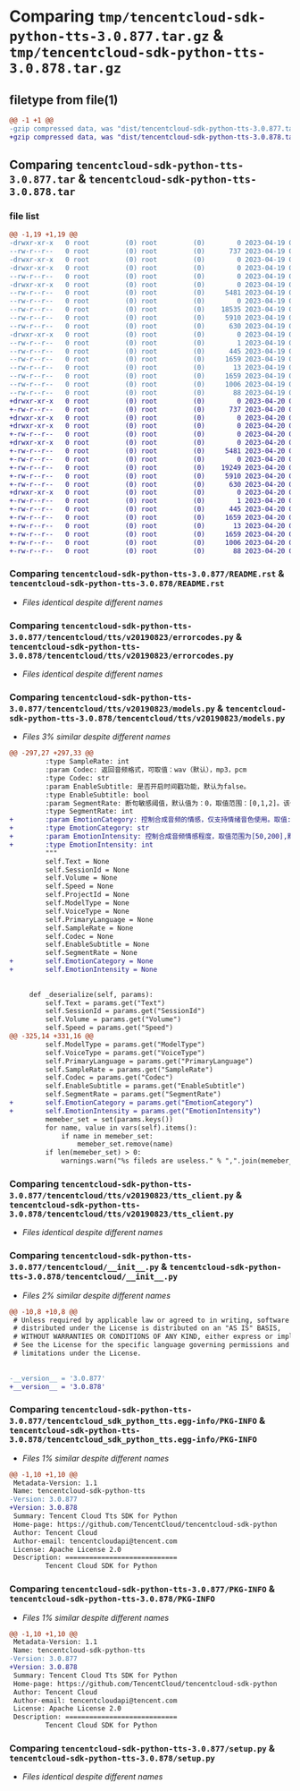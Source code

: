 # Comparing `tmp/tencentcloud-sdk-python-tts-3.0.877.tar.gz` & `tmp/tencentcloud-sdk-python-tts-3.0.878.tar.gz`

## filetype from file(1)

```diff
@@ -1 +1 @@
-gzip compressed data, was "dist/tencentcloud-sdk-python-tts-3.0.877.tar", last modified: Wed Apr 19 09:40:52 2023, max compression
+gzip compressed data, was "dist/tencentcloud-sdk-python-tts-3.0.878.tar", last modified: Thu Apr 20 00:55:21 2023, max compression
```

## Comparing `tencentcloud-sdk-python-tts-3.0.877.tar` & `tencentcloud-sdk-python-tts-3.0.878.tar`

### file list

```diff
@@ -1,19 +1,19 @@
-drwxr-xr-x   0 root         (0) root         (0)        0 2023-04-19 09:40:52.000000 tencentcloud-sdk-python-tts-3.0.877/
--rw-r--r--   0 root         (0) root         (0)      737 2023-04-19 09:40:52.000000 tencentcloud-sdk-python-tts-3.0.877/README.rst
-drwxr-xr-x   0 root         (0) root         (0)        0 2023-04-19 09:40:52.000000 tencentcloud-sdk-python-tts-3.0.877/tencentcloud/
-drwxr-xr-x   0 root         (0) root         (0)        0 2023-04-19 09:40:52.000000 tencentcloud-sdk-python-tts-3.0.877/tencentcloud/tts/
--rw-r--r--   0 root         (0) root         (0)        0 2023-04-19 09:40:52.000000 tencentcloud-sdk-python-tts-3.0.877/tencentcloud/tts/__init__.py
-drwxr-xr-x   0 root         (0) root         (0)        0 2023-04-19 09:40:52.000000 tencentcloud-sdk-python-tts-3.0.877/tencentcloud/tts/v20190823/
--rw-r--r--   0 root         (0) root         (0)     5481 2023-04-19 09:40:52.000000 tencentcloud-sdk-python-tts-3.0.877/tencentcloud/tts/v20190823/errorcodes.py
--rw-r--r--   0 root         (0) root         (0)        0 2023-04-19 09:40:52.000000 tencentcloud-sdk-python-tts-3.0.877/tencentcloud/tts/v20190823/__init__.py
--rw-r--r--   0 root         (0) root         (0)    18535 2023-04-19 09:40:52.000000 tencentcloud-sdk-python-tts-3.0.877/tencentcloud/tts/v20190823/models.py
--rw-r--r--   0 root         (0) root         (0)     5910 2023-04-19 09:40:52.000000 tencentcloud-sdk-python-tts-3.0.877/tencentcloud/tts/v20190823/tts_client.py
--rw-r--r--   0 root         (0) root         (0)      630 2023-04-19 09:40:52.000000 tencentcloud-sdk-python-tts-3.0.877/tencentcloud/__init__.py
-drwxr-xr-x   0 root         (0) root         (0)        0 2023-04-19 09:40:52.000000 tencentcloud-sdk-python-tts-3.0.877/tencentcloud_sdk_python_tts.egg-info/
--rw-r--r--   0 root         (0) root         (0)        1 2023-04-19 09:40:52.000000 tencentcloud-sdk-python-tts-3.0.877/tencentcloud_sdk_python_tts.egg-info/dependency_links.txt
--rw-r--r--   0 root         (0) root         (0)      445 2023-04-19 09:40:52.000000 tencentcloud-sdk-python-tts-3.0.877/tencentcloud_sdk_python_tts.egg-info/SOURCES.txt
--rw-r--r--   0 root         (0) root         (0)     1659 2023-04-19 09:40:52.000000 tencentcloud-sdk-python-tts-3.0.877/tencentcloud_sdk_python_tts.egg-info/PKG-INFO
--rw-r--r--   0 root         (0) root         (0)       13 2023-04-19 09:40:52.000000 tencentcloud-sdk-python-tts-3.0.877/tencentcloud_sdk_python_tts.egg-info/top_level.txt
--rw-r--r--   0 root         (0) root         (0)     1659 2023-04-19 09:40:52.000000 tencentcloud-sdk-python-tts-3.0.877/PKG-INFO
--rw-r--r--   0 root         (0) root         (0)     1006 2023-04-19 09:40:52.000000 tencentcloud-sdk-python-tts-3.0.877/setup.py
--rw-r--r--   0 root         (0) root         (0)       88 2023-04-19 09:40:52.000000 tencentcloud-sdk-python-tts-3.0.877/setup.cfg
+drwxr-xr-x   0 root         (0) root         (0)        0 2023-04-20 00:55:21.000000 tencentcloud-sdk-python-tts-3.0.878/
+-rw-r--r--   0 root         (0) root         (0)      737 2023-04-20 00:55:21.000000 tencentcloud-sdk-python-tts-3.0.878/README.rst
+drwxr-xr-x   0 root         (0) root         (0)        0 2023-04-20 00:55:21.000000 tencentcloud-sdk-python-tts-3.0.878/tencentcloud/
+drwxr-xr-x   0 root         (0) root         (0)        0 2023-04-20 00:55:21.000000 tencentcloud-sdk-python-tts-3.0.878/tencentcloud/tts/
+-rw-r--r--   0 root         (0) root         (0)        0 2023-04-20 00:55:21.000000 tencentcloud-sdk-python-tts-3.0.878/tencentcloud/tts/__init__.py
+drwxr-xr-x   0 root         (0) root         (0)        0 2023-04-20 00:55:21.000000 tencentcloud-sdk-python-tts-3.0.878/tencentcloud/tts/v20190823/
+-rw-r--r--   0 root         (0) root         (0)     5481 2023-04-20 00:55:21.000000 tencentcloud-sdk-python-tts-3.0.878/tencentcloud/tts/v20190823/errorcodes.py
+-rw-r--r--   0 root         (0) root         (0)        0 2023-04-20 00:55:21.000000 tencentcloud-sdk-python-tts-3.0.878/tencentcloud/tts/v20190823/__init__.py
+-rw-r--r--   0 root         (0) root         (0)    19249 2023-04-20 00:55:21.000000 tencentcloud-sdk-python-tts-3.0.878/tencentcloud/tts/v20190823/models.py
+-rw-r--r--   0 root         (0) root         (0)     5910 2023-04-20 00:55:21.000000 tencentcloud-sdk-python-tts-3.0.878/tencentcloud/tts/v20190823/tts_client.py
+-rw-r--r--   0 root         (0) root         (0)      630 2023-04-20 00:55:21.000000 tencentcloud-sdk-python-tts-3.0.878/tencentcloud/__init__.py
+drwxr-xr-x   0 root         (0) root         (0)        0 2023-04-20 00:55:21.000000 tencentcloud-sdk-python-tts-3.0.878/tencentcloud_sdk_python_tts.egg-info/
+-rw-r--r--   0 root         (0) root         (0)        1 2023-04-20 00:55:21.000000 tencentcloud-sdk-python-tts-3.0.878/tencentcloud_sdk_python_tts.egg-info/dependency_links.txt
+-rw-r--r--   0 root         (0) root         (0)      445 2023-04-20 00:55:21.000000 tencentcloud-sdk-python-tts-3.0.878/tencentcloud_sdk_python_tts.egg-info/SOURCES.txt
+-rw-r--r--   0 root         (0) root         (0)     1659 2023-04-20 00:55:21.000000 tencentcloud-sdk-python-tts-3.0.878/tencentcloud_sdk_python_tts.egg-info/PKG-INFO
+-rw-r--r--   0 root         (0) root         (0)       13 2023-04-20 00:55:21.000000 tencentcloud-sdk-python-tts-3.0.878/tencentcloud_sdk_python_tts.egg-info/top_level.txt
+-rw-r--r--   0 root         (0) root         (0)     1659 2023-04-20 00:55:21.000000 tencentcloud-sdk-python-tts-3.0.878/PKG-INFO
+-rw-r--r--   0 root         (0) root         (0)     1006 2023-04-20 00:55:21.000000 tencentcloud-sdk-python-tts-3.0.878/setup.py
+-rw-r--r--   0 root         (0) root         (0)       88 2023-04-20 00:55:21.000000 tencentcloud-sdk-python-tts-3.0.878/setup.cfg
```

### Comparing `tencentcloud-sdk-python-tts-3.0.877/README.rst` & `tencentcloud-sdk-python-tts-3.0.878/README.rst`

 * *Files identical despite different names*

### Comparing `tencentcloud-sdk-python-tts-3.0.877/tencentcloud/tts/v20190823/errorcodes.py` & `tencentcloud-sdk-python-tts-3.0.878/tencentcloud/tts/v20190823/errorcodes.py`

 * *Files identical despite different names*

### Comparing `tencentcloud-sdk-python-tts-3.0.877/tencentcloud/tts/v20190823/models.py` & `tencentcloud-sdk-python-tts-3.0.878/tencentcloud/tts/v20190823/models.py`

 * *Files 3% similar despite different names*

```diff
@@ -297,27 +297,33 @@
         :type SampleRate: int
         :param Codec: 返回音频格式，可取值：wav（默认），mp3，pcm
         :type Codec: str
         :param EnableSubtitle: 是否开启时间戳功能，默认为false。
         :type EnableSubtitle: bool
         :param SegmentRate: 断句敏感阈值，默认值为：0，取值范围：[0,1,2]。该值越大越不容易断句，模型会更倾向于仅按照标点符号断句。此参数建议不要随意调整，可能会影响合成效果。
         :type SegmentRate: int
+        :param EmotionCategory: 控制合成音频的情感，仅支持情绪音色使用。取值: peaceful、exciting、thrill、neutral、sad、angry、cute、fear、poetry、happy、regretful、exciting_strong、aojiao、sajiao、story、raido、call、jieshuo等等；
+        :type EmotionCategory: str
+        :param EmotionIntensity: 控制合成音频情感程度，取值范围为[50,200],默认为100，不填写为默认值；只有EmotionCategory不为空时生效；
+        :type EmotionIntensity: int
         """
         self.Text = None
         self.SessionId = None
         self.Volume = None
         self.Speed = None
         self.ProjectId = None
         self.ModelType = None
         self.VoiceType = None
         self.PrimaryLanguage = None
         self.SampleRate = None
         self.Codec = None
         self.EnableSubtitle = None
         self.SegmentRate = None
+        self.EmotionCategory = None
+        self.EmotionIntensity = None
 
 
     def _deserialize(self, params):
         self.Text = params.get("Text")
         self.SessionId = params.get("SessionId")
         self.Volume = params.get("Volume")
         self.Speed = params.get("Speed")
@@ -325,14 +331,16 @@
         self.ModelType = params.get("ModelType")
         self.VoiceType = params.get("VoiceType")
         self.PrimaryLanguage = params.get("PrimaryLanguage")
         self.SampleRate = params.get("SampleRate")
         self.Codec = params.get("Codec")
         self.EnableSubtitle = params.get("EnableSubtitle")
         self.SegmentRate = params.get("SegmentRate")
+        self.EmotionCategory = params.get("EmotionCategory")
+        self.EmotionIntensity = params.get("EmotionIntensity")
         memeber_set = set(params.keys())
         for name, value in vars(self).items():
             if name in memeber_set:
                 memeber_set.remove(name)
         if len(memeber_set) > 0:
             warnings.warn("%s fileds are useless." % ",".join(memeber_set))
```

### Comparing `tencentcloud-sdk-python-tts-3.0.877/tencentcloud/tts/v20190823/tts_client.py` & `tencentcloud-sdk-python-tts-3.0.878/tencentcloud/tts/v20190823/tts_client.py`

 * *Files identical despite different names*

### Comparing `tencentcloud-sdk-python-tts-3.0.877/tencentcloud/__init__.py` & `tencentcloud-sdk-python-tts-3.0.878/tencentcloud/__init__.py`

 * *Files 2% similar despite different names*

```diff
@@ -10,8 +10,8 @@
 # Unless required by applicable law or agreed to in writing, software
 # distributed under the License is distributed on an "AS IS" BASIS,
 # WITHOUT WARRANTIES OR CONDITIONS OF ANY KIND, either express or implied.
 # See the License for the specific language governing permissions and
 # limitations under the License.
 
 
-__version__ = '3.0.877'
+__version__ = '3.0.878'
```

### Comparing `tencentcloud-sdk-python-tts-3.0.877/tencentcloud_sdk_python_tts.egg-info/PKG-INFO` & `tencentcloud-sdk-python-tts-3.0.878/tencentcloud_sdk_python_tts.egg-info/PKG-INFO`

 * *Files 1% similar despite different names*

```diff
@@ -1,10 +1,10 @@
 Metadata-Version: 1.1
 Name: tencentcloud-sdk-python-tts
-Version: 3.0.877
+Version: 3.0.878
 Summary: Tencent Cloud Tts SDK for Python
 Home-page: https://github.com/TencentCloud/tencentcloud-sdk-python
 Author: Tencent Cloud
 Author-email: tencentcloudapi@tencent.com
 License: Apache License 2.0
 Description: ============================
         Tencent Cloud SDK for Python
```

### Comparing `tencentcloud-sdk-python-tts-3.0.877/PKG-INFO` & `tencentcloud-sdk-python-tts-3.0.878/PKG-INFO`

 * *Files 1% similar despite different names*

```diff
@@ -1,10 +1,10 @@
 Metadata-Version: 1.1
 Name: tencentcloud-sdk-python-tts
-Version: 3.0.877
+Version: 3.0.878
 Summary: Tencent Cloud Tts SDK for Python
 Home-page: https://github.com/TencentCloud/tencentcloud-sdk-python
 Author: Tencent Cloud
 Author-email: tencentcloudapi@tencent.com
 License: Apache License 2.0
 Description: ============================
         Tencent Cloud SDK for Python
```

### Comparing `tencentcloud-sdk-python-tts-3.0.877/setup.py` & `tencentcloud-sdk-python-tts-3.0.878/setup.py`

 * *Files identical despite different names*

